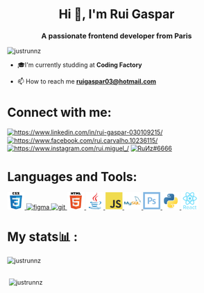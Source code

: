 <h1 align="center">Hi 👋, I'm Rui Gaspar</h1>
<h3 align="center">A passionate frontend developer from Paris</h3>

<p align="left"> <img src="https://komarev.com/ghpvc/?username=justrunnz&label=Profile%20views&color=0e75b6&style=flat" alt="justrunnz" /> </p>

- 🎓I'm currently studding at **Coding Factory**

- 📫 How to reach me **ruigaspar03@hotmail.com**

<h1 align="left">Connect with me:</h1>
<p align="left">
<a href="https://linkedin.com/in/https://www.linkedin.com/in/rui-gaspar-030109215/" target="blank"><img align="center" src="https://raw.githubusercontent.com/rahuldkjain/github-profile-readme-generator/master/src/images/icons/Social/linked-in-alt.svg" alt="https://www.linkedin.com/in/rui-gaspar-030109215/" height="30" width="40" /></a>
<a href="https://fb.com/https://www.facebook.com/rui.carvalho.10236115/" target="blank"><img align="center" src="https://raw.githubusercontent.com/rahuldkjain/github-profile-readme-generator/master/src/images/icons/Social/facebook.svg" alt="https://www.facebook.com/rui.carvalho.10236115/" height="30" width="40" /></a>
<a href="https://www.instagram.com/rui.miguel_/" target="blank"><img align="center" src="https://raw.githubusercontent.com/rahuldkjain/github-profile-readme-generator/master/src/images/icons/Social/instagram.svg" alt="https://www.instagram.com/rui.miguel_/" height="30" width="40" /></a>
<a href="https://discord.gg/RuИz#6666" target="blank"><img align="center" src="https://raw.githubusercontent.com/rahuldkjain/github-profile-readme-generator/master/src/images/icons/Social/discord.svg" alt="RuИz#6666" height="30" width="40" /></a>
</p>

<h1 align="left">Languages and Tools:</h1>
<p align="left"> <a href="https://www.w3schools.com/css/" target="_blank" rel="noreferrer"> <img src="https://raw.githubusercontent.com/devicons/devicon/master/icons/css3/css3-original-wordmark.svg" alt="css3" width="40" height="40"/> </a> <a href="https://www.figma.com/" target="_blank" rel="noreferrer"> <img src="https://www.vectorlogo.zone/logos/figma/figma-icon.svg" alt="figma" width="40" height="40"/> </a> <a href="https://git-scm.com/" target="_blank" rel="noreferrer"> <img src="https://www.vectorlogo.zone/logos/git-scm/git-scm-icon.svg" alt="git" width="40" height="40"/> </a> <a href="https://www.w3.org/html/" target="_blank" rel="noreferrer"> <img src="https://raw.githubusercontent.com/devicons/devicon/master/icons/html5/html5-original-wordmark.svg" alt="html5" width="40" height="40"/> </a> <a href="https://www.java.com" target="_blank" rel="noreferrer"> <img src="https://raw.githubusercontent.com/devicons/devicon/master/icons/java/java-original.svg" alt="java" width="40" height="40"/> </a> <a href="https://developer.mozilla.org/en-US/docs/Web/JavaScript" target="_blank" rel="noreferrer"> <img src="https://raw.githubusercontent.com/devicons/devicon/master/icons/javascript/javascript-original.svg" alt="javascript" width="40" height="40"/> </a> <a href="https://www.mysql.com/" target="_blank" rel="noreferrer"> <img src="https://raw.githubusercontent.com/devicons/devicon/master/icons/mysql/mysql-original-wordmark.svg" alt="mysql" width="40" height="40"/> </a> <a href="https://www.photoshop.com/en" target="_blank" rel="noreferrer"> <img src="https://raw.githubusercontent.com/devicons/devicon/master/icons/photoshop/photoshop-line.svg" alt="photoshop" width="40" height="40"/> </a> <a href="https://www.python.org" target="_blank" rel="noreferrer"> <img src="https://raw.githubusercontent.com/devicons/devicon/master/icons/python/python-original.svg" alt="python" width="40" height="40"/> </a> <a href="https://reactjs.org/" target="_blank" rel="noreferrer"> <img src="https://raw.githubusercontent.com/devicons/devicon/master/icons/react/react-original-wordmark.svg" alt="react" width="40" height="40"/> </a> </p>


<h1 align="left">My stats📊 :</h1>
<p><img align="left" src="https://github-readme-stats.vercel.app/api/top-langs?username=justrunnz&show_icons=true&locale=en&layout=compact" alt="justrunnz"/></p>
<br>
<br>
<p>&nbsp;<img align="center" src="https://github-readme-stats.vercel.app/api?username=justrunnz&show_icons=true&locale=en" alt="justrunnz" /></p>
